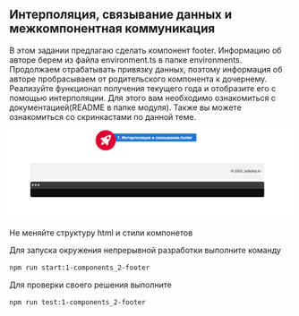 ## Интерполяция, связывание данных и межкомпонентная коммуникация

В этом задании предлагаю сделать компонент footer. Информацию об авторе берем из файла environment.ts в папке environments. Продолжаем отрабатывать привязку данных, поэтому информация об авторе пробрасываем от родительского компонента к дочернему. Реализуйте функционал получения текущего года и отобразите его с помощью интерполяции.
Для этого вам необходимо ознакомиться с документацией(README в папке модуля).
Также вы можете ознакомиться со скринкастами по данной теме.

![Demo](assets/demo.png)

Не меняйте структуру html и стили компонетов

Для запуска окружения непрерывной разработки выполните команду

```bash
npm run start:1-components_2-footer
```

Для проверки своего решения выполните

```bash
npm run test:1-components_2-footer
```
